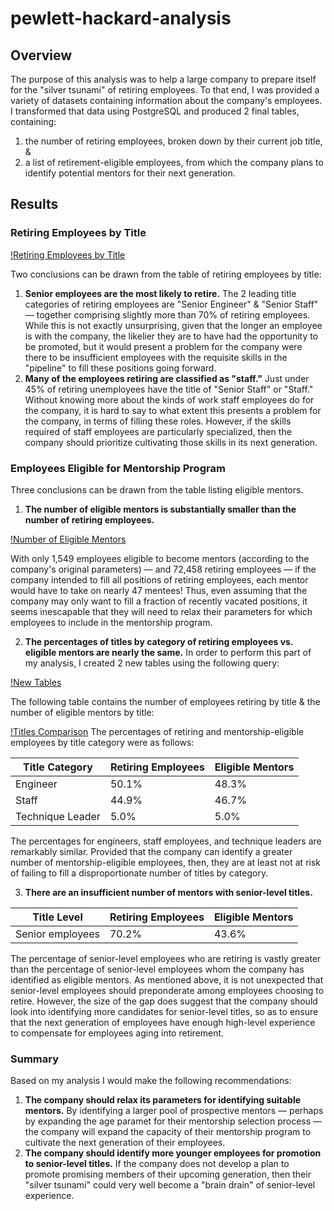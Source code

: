 # pewlett-hackard-analysis

## Overview
The purpose of this analysis was to help a large company to prepare itself for the "silver tsunami" of retiring employees. To that end, I was provided a variety of datasets containing information about the company's employees. I transformed that data using PostgreSQL and produced 2 final tables, containing:
1. the number of retiring employees, broken down by their current job title, &
2. a list of retirement-eligible employees, from which the company plans to identify potential mentors for their next generation.

## Results

### Retiring Employees by Title

[!Retiring Employees by Title](/resources/retiring_titles.png)

Two conclusions can be drawn from the table of retiring employees by title:
1. **Senior employees are the most likely to retire.**  The 2 leading title categories of retiring employees are "Senior Engineer" & "Senior Staff" — together comprising slightly more than 70% of retiring employees. While this is not exactly unsurprising, given that the longer an employee is with the company, the likelier they are to have had the opportunity to be promoted, but it would present a problem for the company were there to be insufficient employees with the requisite skills in the "pipeline" to fill these positions going forward.
2. **Many of the employees retiring are classified as "staff."** Just under 45% of retiring unemployees have the title of "Senior Staff" or "Staff." Without knowing more about the kinds of work staff employees do for the company, it is hard to say to what extent this presents a problem for the company, in terms of filling these roles. However, if the skills required of staff employees are particularly specialized, then the company should prioritize cultivating those skills in its next generation.

### Employees Eligible for Mentorship Program
Three conclusions can be drawn from the table listing eligible mentors.

1. **The number of eligible mentors is substantially smaller than the number of retiring employees.**

[!Number of Eligible Mentors](/resources/mentorship_eligibility_1.png)

With only 1,549 employees eligible to become mentors (according to the company's original parameters) — and 72,458 retiring employees — if the company intended to fill all positions of retiring employees, each mentor would have to take on nearly 47 mentees! Thus, even assuming that the company may only want to fill a fraction of recently vacated positions, it seems inescapable that they will need to relax their parameters for which employees to include in the mentorship program.

2. **The percentages of titles by category of retiring employees vs. eligible mentors are nearly the same.**
In order to perform this part of my analysis, I created 2 new tables using the following query:

[!New Tables](/resources/mentorship_eligibility_1.png)

The following table contains the number of employees retiring by title & the number of eligible mentors by title:

[!Titles Comparison](resources/titles_comparison.png)
The percentages of retiring and mentorship-eligible employees by title category were as follows:

|Title Category|Retiring Employees|Eligible Mentors|
|---|---|---|
|Engineer|50.1%|48.3%|
|Staff|44.9%|46.7%|
|Technique Leader|5.0%|5.0%|

The percentages for engineers, staff employees, and technique leaders are remarkably similar. Provided that the company can identify a greater number of mentorship-eligible employees, then, they are at least not at risk of failing to fill a disproportionate number of titles by category.

3. **There are an insufficient number of mentors with senior-level titles.**

|Title Level|Retiring Employees|Eligible Mentors|
|---|---|---|
|Senior employees|70.2%|43.6%|

The percentage of senior-level employees who are retiring is vastly greater than the percentage of senior-level employees whom the company has identified as eligible mentors. As mentioned above, it is not unexpected that senior-level employees should preponderate among employees choosing to retire. However, the size of the gap does suggest that the company should look into identifying more candidates for senior-level titles, so as to ensure that the next generation of employees have enough high-level experience to compensate for employees aging into retirement.

### Summary
Based on my analysis I would make the following recommendations:
1. **The company should relax its parameters for identifying suitable mentors.** By identifying a larger pool of prospective mentors — perhaps by expanding the age paramet for their mentorship selection process — the company will expand the capacity of their mentorship program to cultivate the next generation of their employees.
2. **The company should identify more younger employees for promotion to senior-level titles.** If the company does not develop a plan to promote promising members of their upcoming generation, then their "silver tsunami" could very well become a "brain drain" of senior-level experience.